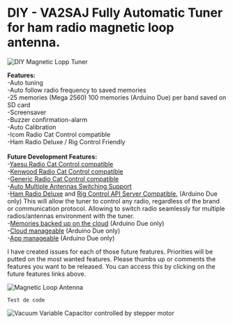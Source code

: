 # DIY - VA2SAJ Fully Automatic Tuner for ham radio magnetic loop antenna.


![DIY Magnetic Lopp Tuner](https://s3.amazonaws.com/files.qrz.com/j/va2saj/IMG_20190913_215805.jpg)

**Features:**<br>
-Auto tuning<br>
-Auto follow radio frequency to saved memories<br>
-25 memories (Mega 2560) 100 memories (Arduino Due) per band saved on SD card<br>
-Screensaver<br>
-Buzzer confirmation-alarm<br>
-Auto Calibration<br>
-Icom Radio Cat Control compatible<br>
-Ham Radio Deluxe / Rig Control Friendly<br><br>
**Future Development Features:**<br>
-[Yaesu Radio Cat Control compatible](https://github.com/cinosh07/VA2SAJ-Magnetic-Loop-Controller/issues/1)<br>
-[Kenwood Radio Cat Control compatible](https://github.com/cinosh07/VA2SAJ-Magnetic-Loop-Controller/issues/2)<br>
-[Generic Radio Cat Control compatible](https://github.com/cinosh07/VA2SAJ-Magnetic-Loop-Controller/issues/3)<br>
-[Auto Multiple Antennas Switching Support](https://github.com/cinosh07/VA2SAJ-Magnetic-Loop-Controller/issues/6)<br>
-[Ham Radio Deluxe](https://github.com/cinosh07/VA2SAJ-Magnetic-Loop-Controller/issues/9) and [Rig Control API Server Compatible.](https://github.com/cinosh07/VA2SAJ-Magnetic-Loop-Controller/issues/6) (Arduino Due only) This will allow the tuner to control any radio, regardless of the brand or communication protocol. Allowing to switch radio seamlessly for multiple radios/antennas environment with the tuner.<br>
-[Memories backed up on the cloud](https://github.com/cinosh07/VA2SAJ-Magnetic-Loop-Controller/issues/9) (Arduino Due only)<br>
-[Cloud manageable](https://github.com/cinosh07/VA2SAJ-Magnetic-Loop-Controller/issues/7) (Arduino Due only)<br>
-[App manageable](https://github.com/cinosh07/VA2SAJ-Magnetic-Loop-Controller/issues/8) (Arduino Due only)<br>

I have created issues for each of those future features. Priorities will be putted on the most wanted features. Please thumbs up or comments the features you want to be released. You can access this by clicking on the future features links above.


![Magnetic Loop Antenna](https://s3.amazonaws.com/files.qrz.com/j/va2saj/IMG_20190805_194314.jpg)

`Test de code `

![Vacuum Variable Capacitor controlled by stepper motor](https://s3.amazonaws.com/files.qrz.com/j/va2saj/IMG_20190801_162644.jpg)
